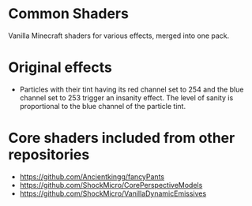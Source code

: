 # Common Shaders
 Vanilla Minecraft shaders for various effects, merged into one pack.

# Original effects
* Particles with their tint having its red channel set to 254 and the blue channel set to 253 trigger an insanity effect. The level of sanity is proportional to the blue channel of the particle tint.

# Core shaders included from other repositories
* https://github.com/Ancientkingg/fancyPants
* https://github.com/ShockMicro/CorePerspectiveModels
* https://github.com/ShockMicro/VanillaDynamicEmissives
